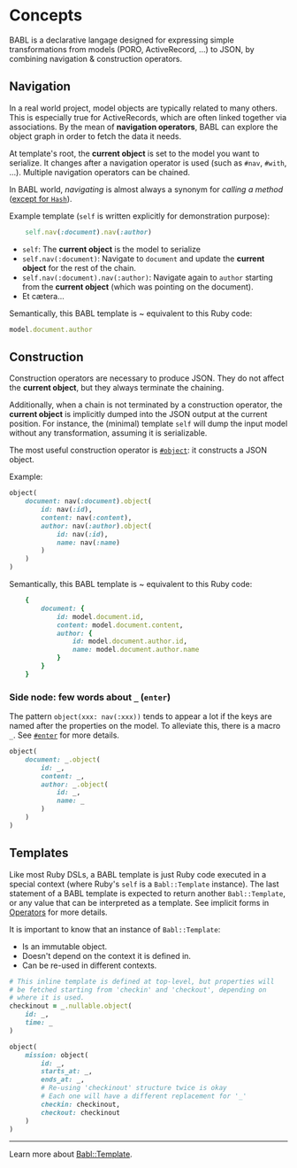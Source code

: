 # Concepts

BABL is a declarative langage designed for expressing simple transformations from models (PORO, ActiveRecord, ...) to JSON, by combining navigation & construction operators.

## Navigation

In a real world project, model objects are typically related to many others. This is especially true for ActiveRecords, which are often linked together via associations. By the mean of **navigation operators**, BABL can explore the object graph in order to fetch the data it needs.

At template's root, the **current object** is set to the model you want to serialize. It changes after a navigation operator is used (such as `#nav`, `#with`, ...). Multiple navigation operators can be chained.

In BABL world, *navigating* is almost always a synonym for *calling a method* ([except for `Hash`](operators.md#nav)).

Example template (`self` is written explicitly for demonstration purpose):
```ruby
    self.nav(:document).nav(:author)
```

- `self`: The **current object** is the model to serialize
- `self.nav(:document)`: Navigate to `document` and update the **current object** for the rest of the chain.
- `self.nav(:document).nav(:author)`: Navigate again to `author` starting from the **current object** (which was pointing on the document).
- Et cætera...

Semantically, this BABL template is ~ equivalent to this Ruby code:
```ruby
model.document.author
```

## Construction

Construction operators are necessary to produce JSON. They do not affect the **current object**, but they always terminate the chaining.

Additionally, when a chain is not terminated by a construction operator, the **current object** is implicitly dumped into the JSON output at the current position. For instance, the (minimal) template `self` will dump the input model without any transformation, assuming it is serializable.

The most useful construction operator is [`#object`](operators.md#object): it constructs a JSON object.

Example:
```ruby
object(
    document: nav(:document).object(
        id: nav(:id),
        content: nav(:content),
        author: nav(:author).object(
            id: nav(:id),
            name: nav(:name)
        )
    )
)
```

Semantically, this BABL template is ~ equivalent to this Ruby code:
```ruby
    {
        document: {
            id: model.document.id,
            content: model.document.content,
            author: {
                id: model.document.author.id,
                name: model.document.author.name
            }
        }
    }
```

### Side node: few words about `_` (`enter`)

The pattern `object(xxx: nav(:xxx))` tends to appear a lot if the keys are named after the properties on the model. To alleviate this, there is a macro `_`. See [`#enter`](operators.md#enter) for more details.

```ruby
object(
    document: _.object(
        id: _,
        content: _,
        author: _.object(
            id: _,
            name: _
        )
    )
)
```

## Templates

Like most Ruby DSLs, a BABL template is just Ruby code executed in a special context (where Ruby's `self` is a `Babl::Template` instance).
The last statement of a BABL template is expected to return another `Babl::Template`, or any value that can be interpreted as a template. See implicit forms in [Operators](operators.md) for more details.

It is important to know that an instance of `Babl::Template`:
- Is an immutable object.
- Doesn't depend on the context it is defined in.
- Can be re-used in different contexts.

```ruby
# This inline template is defined at top-level, but properties will
# be fetched starting from 'checkin' and 'checkout', depending on
# where it is used.
checkinout = _.nullable.object(
    id: _,
    time: _
)

object(
    mission: object(
        id: _,
        starts_at: _,
        ends_at: _,
        # Re-using 'checkinout' structure twice is okay
        # Each one will have a different replacement for '_'
        checkin: checkinout,
        checkout: checkinout
    )
)
```

----

Learn more about [Babl::Template](templates.md).
